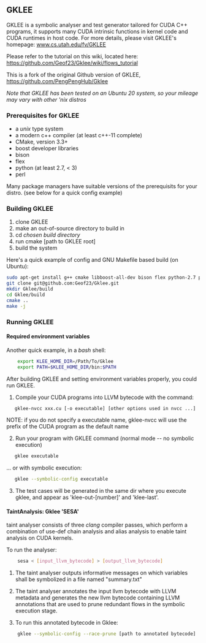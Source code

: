 ## GKLEE

GKLEE is a symbolic analyser and test generator tailored for CUDA C++ programs,
it supports many CUDA intrinsic functions in kernel code and CUDA runtimes in host code.
For more details, please visit GKLEE's homepage:
www.cs.utah.edu/fv/GKLEE

Please refer to the tutorial on this wiki, located here:
https://github.com/Geof23/Gklee/wiki/flows_tutorial

This is a fork of the original Github version of GKLEE, https://github.com/PengPengHub/Gklee

*Note that GKLEE has been tested on an Ubuntu 20 system, so your mileage may vary with other 'nix distros*

### Prerequisites for GKLEE

* a *unix* type system
* a modern c++ compiler (at least c++-11 complete)
* CMake, version 3.3+
* boost developer libraries
* bison
* flex
* python (at least 2.7, < 3)
* perl

Many package managers have suitable versions of the prerequisits for your distro.
(see below for a quick config example)

### Building GKLEE

1. clone GKLEE
2. make an out-of-source directory to build in
3. cd _chosen build directory_
4. run cmake [path to GKLEE root]
5. build the system

Here's a quick example of config and GNU Makefile based build (on Ubuntu):

```bash
sudo apt-get install g++ cmake libboost-all-dev bison flex python-2.7 perl
git clone git@github.com:Geof23/Gklee.git
mkdir Gklee/build
cd Gklee/build
cmake ..
make -j
```

### Running GKLEE
#### Required environment variables
Another quick example, in a *bash* shell:
```bash
	export KLEE_HOME_DIR=/Path/To/Gklee
	export PATH=$KLEE_HOME_DIR/bin:$PATH
```

After building GKLEE and setting environment variables properly, you could run GKLEE.

1. Compile your CUDA programs into LLVM bytecode with the command: 

```bash
   gklee-nvcc xxx.cu [-o executable] [other options used in nvcc ...]
```
   
   NOTE: if you do not specify a executable name, gklee-nvcc will use the prefix 
   of the CUDA program as the default name

2. Run your program with GKLEE command (normal mode -- no symbolic execution)

```bash
   gklee executable
```

... or with symbolic execution:
```bash
   gklee --symbolic-config executable
```

3. The test cases will be generated in the same dir where you execute gklee, 
   and appear as 'klee-out-[number]' and 'klee-last'.

#### TaintAnalysis: Gklee 'SESA'

taint analyser consists of three *clang* compiler passes, which perform a combination of 
use-def chain analysis and alias analysis to enable taint analysis on CUDA kernels.

To run the analyser:

```bash
	sesa < [input_llvm_bytecode] > [output_llvm_bytecode]
```

1. The taint analyser outputs informative messages on which variables shall 
be symbolized in a file named "summary.txt"

2. The taint analyser annotates the input llvm bytecode with LLVM metadata 
and generates the new llvm bytecode containing LLVM annotations that are used 
to prune redundant flows in the symbolic execution stage.

3. To run this annotated bytecode in Gklee:

```bash
	gklee --symbolic-config --race-prune [path to annotated bytecode]
```
